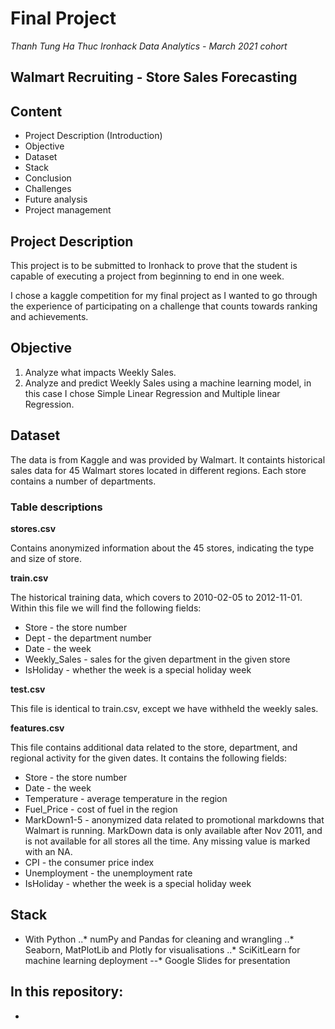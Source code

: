 # Final Project

*Thanh Tung Ha Thuc*
*Ironhack Data Analytics - March 2021 cohort*

## Walmart Recruiting - Store Sales Forecasting

## Content

- Project Description (Introduction)
- Objective
- Dataset
- Stack
- Conclusion
- Challenges
- Future analysis
- Project management


## Project Description

This project is to be submitted to Ironhack to prove that the student is capable of executing a project from beginning to end 
in one week.

I chose a kaggle competition for my final project as I wanted to go through the experience of participating on a challenge that 
counts towards ranking and achievements.

## Objective

1. Analyze what impacts Weekly Sales.
2. Analyze and predict Weekly Sales using a machine learning model, in this case I chose Simple Linear Regression and Multiple linear Regression.

## Dataset

The data is from Kaggle and was provided by Walmart. It containts historical sales data for 45 Walmart stores located in different regions. 
Each store contains a number of departments.

### Table descriptions

**stores.csv**

Contains anonymized information about the 45 stores, indicating the type and size of store.

**train.csv**

The historical training data, which covers to 2010-02-05 to 2012-11-01. Within this file we will find the following fields:

- Store - the store number
- Dept - the department number
- Date - the week
- Weekly_Sales -  sales for the given department in the given store
- IsHoliday - whether the week is a special holiday week

**test.csv**

This file is identical to train.csv, except we have withheld the weekly sales.

**features.csv**

This file contains additional data related to the store, department, and regional activity for the given dates. It contains the following fields:

- Store - the store number
- Date - the week
- Temperature - average temperature in the region
- Fuel_Price - cost of fuel in the region
- MarkDown1-5 - anonymized data related to promotional markdowns that Walmart is running. MarkDown data is only available after Nov 2011, and is not available for all stores all the time. Any missing value is marked with an NA.
- CPI - the consumer price index
- Unemployment - the unemployment rate
- IsHoliday - whether the week is a special holiday week

## Stack
- With Python
..* numPy and Pandas for cleaning and wrangling
..* Seaborn, MatPlotLib and Plotly for visualisations
..* SciKitLearn for machine learning deployment
--* Google Slides for presentation

## In this repository:

- 
